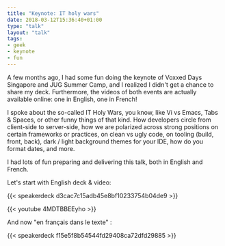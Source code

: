 ```yaml
---
title: "Keynote: IT holy wars"
date: 2018-03-12T15:36:40+01:00
type: "talk"
layout: "talk"
tags:
- geek
- keynote
- fun
---
```


A few months ago, I had some fun doing the keynote of Voxxed Days Singapore and JUG Summer Camp, and I realized I didn't get a chance to share my deck. Furthermore, the videos of both events are actually available online: one in English, one in French!

I spoke about the so-called IT Holy Wars, you know, like Vi vs Emacs, Tabs & Spaces, or other funny things of that kind. How developers circle from client-side to server-side, how we are polarized across strong positions on certain frameworks or practices, on clean vs ugly code, on tooling (build, front, back), dark / light background themes for your IDE, how do you format dates, and more.

I had lots of fun preparing and delivering this talk, both in English and French.

Let's start with English deck & video:

{{< speakerdeck d3cac7c15adb45e8bf10233754b04de9 >}}

{{< youtube 4MDTBBEEyho >}}

And now "en français dans le texte" : 

{{< speakerdeck f15e5f8b54544fd29408ca72dfd29885 >}}
